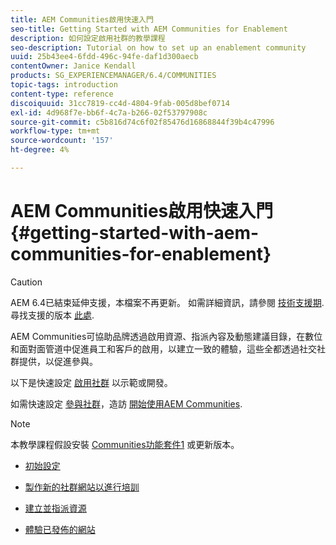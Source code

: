```yaml
---
title: AEM Communities啟用快速入門
seo-title: Getting Started with AEM Communities for Enablement
description: 如何設定啟用社群的教學課程
seo-description: Tutorial on how to set up an enablement community
uuid: 25b43ee4-6fdd-496c-94fe-daf1d300aecb
contentOwner: Janice Kendall
products: SG_EXPERIENCEMANAGER/6.4/COMMUNITIES
topic-tags: introduction
content-type: reference
discoiquuid: 31cc7819-cc4d-4804-9fab-005d8bef0714
exl-id: 4d968f7e-bb6f-4c7a-b266-02f53797908c
source-git-commit: c5b816d74c6f02f85476d16868844f39b4c47996
workflow-type: tm+mt
source-wordcount: '157'
ht-degree: 4%

---
```


# AEM Communities啟用快速入門  {#getting-started-with-aem-communities-for-enablement}

>[!CAUTION]
>
>AEM 6.4已結束延伸支援，本檔案不再更新。 如需詳細資訊，請參閱 [技術支援期](https://helpx.adobe.com//tw/support/programs/eol-matrix.html). 尋找支援的版本 [此處](https://experienceleague.adobe.com/docs/).

AEM Communities可協助品牌透過啟用資源、指派內容及動態建議目錄，在數位和面對面管道中促進員工和客戶的啟用，以建立一致的體驗，這些全都透過社交社群提供，以促進參與。

以下是快速設定 [啟用社群](overview.md#enablement-community) 以示範或開發。

如需快速設定 [參與社群](overview.md#engagement-community)，造訪 [開始使用AEM Communities](getting-started.md).

>[!NOTE]
>
>本教學課程假設安裝 [Communities功能套件1](deploy-communities.md#latestfeaturepack) 或更新版本。

* [初始設定](enablement-setup.md)

* [製作新的社群網站以進行培訓](enablement-create-site.md)

* [建立並指派資源](resource.md)

* [體驗已發佈的網站](enablement-published-site.md)
